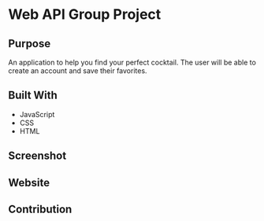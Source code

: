 # Web API Group Project

## Purpose
An application to help you find your perfect cocktail. The user will be able to create an account and save their favorites.

## Built With
* JavaScript
* CSS
* HTML

## Screenshot
<!-- ![Screen Shot of Page](assets/images/screenshot.png) -->

## Website
<!-- link -->

## Contribution
